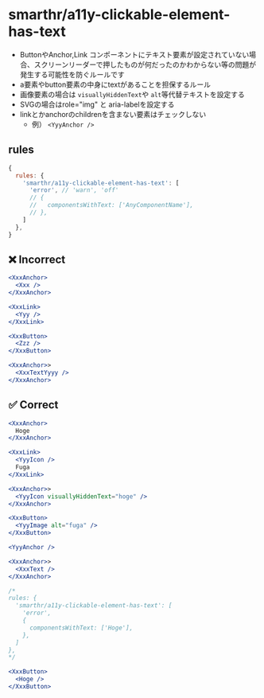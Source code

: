 # smarthr/a11y-clickable-element-has-text

- ButtonやAnchor,Link コンポーネントにテキスト要素が設定されていない場合、スクリーンリーダーで押したものが何だったのかわからない等の問題が発生する可能性を防ぐルールです
- a要素やbutton要素の中身にtextがあることを担保するルール
- 画像要素の場合は `visuallyHiddenText`や `alt`等代替テキストを設定する
- SVGの場合はrole="img" と aria-labelを設定する
- linkとかanchorのchildrenを含まない要素はチェックしない
  - 例） `<YyyAnchor />`

## rules

```js
{
  rules: {
    'smarthr/a11y-clickable-element-has-text': [
      'error', // 'warn', 'off'
      // {
      //   componentsWithText: ['AnyComponentName'],
      // },
    ]
  },
}
```

## ❌ Incorrect

```jsx
<XxxAnchor>
  <Xxx />
</XxxAnchor>
```

```jsx
<XxxLink>
  <Yyy />
</XxxLink>
```

```jsx
<XxxButton>
  <Zzz />
</XxxButton>
```

```jsx
<XxxAnchor>>
  <XxxTextYyyy />
</XxxAnchor>
```

## ✅ Correct

```jsx
<XxxAnchor>
  Hoge
</XxxAnchor>
```
```jsx
<XxxLink>
  <YyyIcon />
  Fuga
</XxxLink>
```
```jsx
<XxxAnchor>>
  <YyyIcon visuallyHiddenText="hoge" />
</XxxAnchor>
```
```jsx
<XxxButton>
  <YyyImage alt="fuga" />
</XxxButton>
```

```jsx
<YyyAnchor />
```

```jsx
<XxxAnchor>>
  <XxxText />
</XxxAnchor>
```

```jsx
/*
rules: {
  'smarthr/a11y-clickable-element-has-text': [
    'error',
    {
      componentsWithText: ['Hoge'],
    },
  ]
},
*/

<XxxButton>
  <Hoge />
</XxxButton>
```
